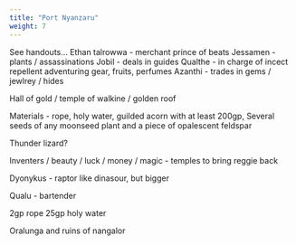 ```yaml
---
title: "Port Nyanzaru"
weight: 7
---
```

 
 See handouts… 
	Ethan talrowwa - merchant prince of beats
	Jessamen - plants / assassinations
	Jobil - deals in guides
	Qualthe - in charge of incect repellent adventuring gear, fruits, perfumes
	Azanthi - trades in gems / jewlrey / hides

Hall of gold / temple of walkine / golden roof

Materials - rope, holy water, guilded acorn with at least 200gp, Several seeds of any moonseed plant and a piece of opalescent feldspar

Thunder lizard?

Inventers / beauty / luck / money / magic - temples to bring reggie back

Dyonykus - raptor like dinasour, but bigger

Qualu - bartender

2gp rope
25gp holy water

Oralunga and ruins of nangalor

